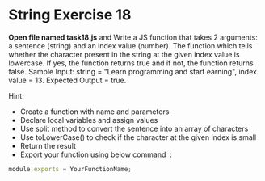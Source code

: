 # String Exercise 18

**Open file named task18.js** and Write a JS function that takes 2 arguments:
 a sentence (string) and an index value (number). The function which tells whether
  the character present in the string at the given index value is lowercase.
   If yes, the function returns true and if not, the function returns false.
    Sample Input: string = "Learn programming and start earning", index value = 13.
     Expected Output = true.

Hint:

- Create a function with name and parameters
- Declare local variables and assign values
- Use split method to convert the sentence into an array of characters
- Use toLowerCase() to check if the character at the given index is small
- Return the result
- Export your function using below command  :

```js
module.exports = YourFunctionName;
```

